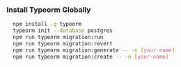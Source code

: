 ### Install Typeorm Globally

```bash
  npm install -g typeorm
  typeorm init --database postgres
  npm run typeorm migration:run
  npm run typeorm migration:revert
  npm run typeorm migration:generate -- -n [your-name]
  npm run typeorm migration:create -- -n [your-name]
```
